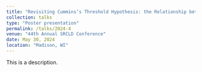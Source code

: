 ```yaml
---
title: "Revisiting Cummins’s Threshold Hypothesis: the Relationship between Language and Mathematics in Bilinguals"
collection: talks
type: "Poster presentation"
permalink: /talks/2024-4
venue: "44th Annual SRCLD Conference"
date: May 30, 2024
location: "Madison, WI"
---
```


This is a description.
